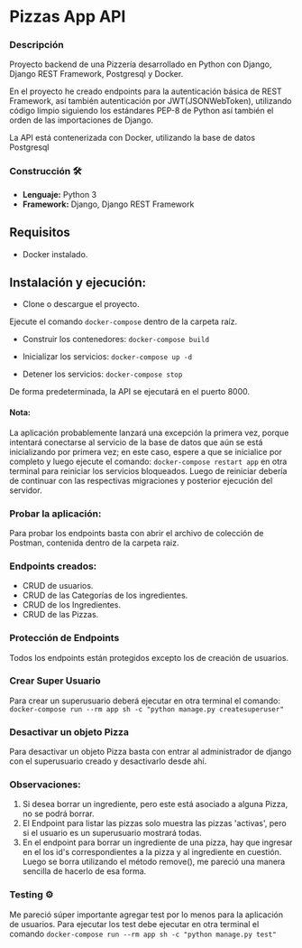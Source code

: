 # Pizzas App API

### Descripción

Proyecto backend de una Pizzería desarrollado en Python con Django, Django REST Framework, Postgresql y Docker.

En el proyecto he creado endpoints para la autenticación básica de REST Framework, así también autenticación por JWT(JSONWebToken), utilizando código limpio siguiendo los estándares PEP-8 de Python así también el orden de las importaciones de Django.

La API está contenerizada con Docker, utilizando la base de datos Postgresql

### Construcción 🛠️
* **Lenguaje:** Python 3
* **Framework:** Django, Django REST Framework

## Requisitos
- Docker instalado.

## Instalación y ejecución:

- Clone o descargue el proyecto.

Ejecute el comando ```docker-compose``` dentro de la carpeta raíz.

* Construir los contenedores: ```docker-compose build```

* Inicializar los servicios: ```docker-compose up -d```

* Detener los servicios: ```docker-compose stop```

De forma predeterminada, la API se ejecutará en el puerto 8000.

#### Nota:
La aplicación probablemente lanzará una excepción la primera vez, porque intentará conectarse al servicio de la base de datos que aún se está inicializando por primera vez; en este caso, espere a que se inicialice por completo y luego ejecute el comando: 
`docker-compose restart app` en otra terminal para reiniciar los servicios bloqueados.
Luego de reiniciar debería de continuar con las respectivas migraciones y posterior ejecución del servidor.

### Probar la aplicación:
Para probar los endpoints basta con abrir el archivo de colección de Postman, contenida dentro de la carpeta raiz.

### Endpoints creados:
- CRUD de usuarios.
- CRUD de las Categorías de los ingredientes.
- CRUD de los Ingredientes.
- CRUD de las Pizzas.

### Protección de Endpoints
Todos los endpoints están protegidos excepto los de creación de usuarios.

### Crear Super Usuario
Para crear un superusuario deberá ejecutar en otra terminal el comando: ```docker-compose run --rm app sh -c "python manage.py createsuperuser"```

### Desactivar un objeto Pizza
Para desactivar un objeto Pizza basta con entrar al administrador de django con el superusuario creado y desactivarlo desde ahí.

### Observaciones:
1. Si desea borrar un ingrediente, pero este está asociado a alguna Pizza, no se podrá borrar.
2. El Endpoint para listar las pizzas solo muestra las pizzas 'activas', pero si el usuario es un superusuario mostrará todas.
3. En el endpoint para borrar un ingrediente de una pizza, hay que ingresar en el los id's correspondientes a la pizza y al ingrediente en cuestión. Luego se borra utilizando el método remove(), me pareció una manera sencilla de hacerlo de esa forma.

### Testing ⚙️
Me pareció súper importante agregar test por lo menos para la aplicación de usuarios.
Para ejecutar los test debe ejecutar en otra terminal el comando ```docker-compose run --rm app sh -c "python manage.py test"```
